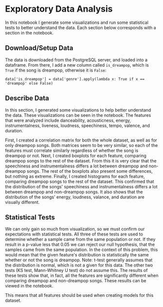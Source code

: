 # Exploratory Data Analysis
In this notebook I generate some visualizations and run some statistical tests to better understand the data. Each section below corresponds with a section in the notebook.

## Download/Setup Data

The data is downloaded from the PostgreSQL server, and loaded into a dataframe. From there, I add a new column called `is_dreampop`, which is `True` if the song is dreampop, otherwise it is `False`:

`data['is_dreampop'] = data['genre'].apply(lambda x: True if x == 'dreampop' else False)`

## Describe Data

In this section, I generated some visualizations to help better understand the data. These visualizations can be seen in the notebook. The features that were analyzed include danceability, acousticness, energy, instrumentalness, liveness, loudness, speechiness, tempo, valence, and duration.

First, I created a correlation matrix for both the whole dataset, as well as for only dreampop songs. Both matrices seem to be very similar, so each of the features must correlate similarly regardless of whether the song is dreampop or not. Next, I created boxplots for each feature, comparing dreampop songs to the rest of the dataset. From this it is very clear that the speechiness and instrumentalness differs a lot between dreampop and non-dreampop songs. The rest of the boxplots also present some differences, but nothing as extreme. Finally, I created histograms for each feature, comparing dreampop songs to the rest of the dataset. This confirmed that the distribution of the songs' speechiness and instrumentalness differs a lot between dreampop and non-dreampop songs. It also shows that the distribution of the songs' energy, loudness, valance, and duration are visually different.

## Statistical Tests

We can only gain so much from visualization, so we must confirm our expectations with statistical tests. All three of these tests are used to determine whether a sample came from the same population or not. If they result in a p-value less that 0.05 we can reject our null hypothesis, that the samples came from the same population. In the context of this problem, this would mean that the given feature's distribution is statistically the same whether or not the song is dreampop. Note: t-test generally assumes that the distribution is normal, which is not a given for this data. The other two tests (KS test, Mann-Whitney U test) do not assume this. The results of these tests show that, in fact, all the features are significantly different when comparing dreampop and non-dreampop songs. These results can be viewed in the notebook.

This means that all features should be used when creating models for this dataset.
